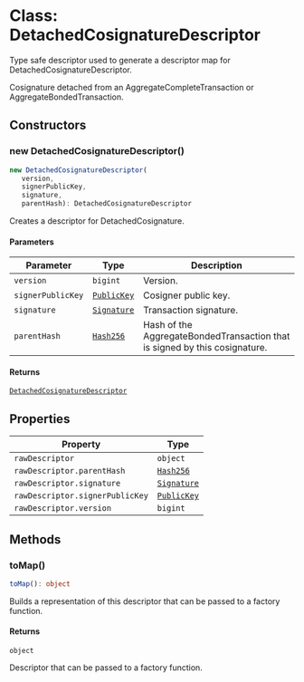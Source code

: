 # Class: DetachedCosignatureDescriptor

Type safe descriptor used to generate a descriptor map for DetachedCosignatureDescriptor.

Cosignature detached from an AggregateCompleteTransaction or AggregateBondedTransaction.

## Constructors

### new DetachedCosignatureDescriptor()

```ts
new DetachedCosignatureDescriptor(
   version, 
   signerPublicKey, 
   signature, 
   parentHash): DetachedCosignatureDescriptor
```

Creates a descriptor for DetachedCosignature.

#### Parameters

| Parameter | Type | Description |
| ------ | ------ | ------ |
| `version` | `bigint` | Version. |
| `signerPublicKey` | [`PublicKey`](../../../../core/classes/PublicKey.md) | Cosigner public key. |
| `signature` | [`Signature`](../../models/classes/Signature.md) | Transaction signature. |
| `parentHash` | [`Hash256`](../../../../core/classes/Hash256.md) | Hash of the AggregateBondedTransaction that is signed by this cosignature. |

#### Returns

[`DetachedCosignatureDescriptor`](DetachedCosignatureDescriptor.md)

## Properties

| Property | Type |
| ------ | ------ |
| <a id="rawdescriptor"></a> `rawDescriptor` | `object` |
| `rawDescriptor.parentHash` | [`Hash256`](../../../../core/classes/Hash256.md) |
| `rawDescriptor.signature` | [`Signature`](../../models/classes/Signature.md) |
| `rawDescriptor.signerPublicKey` | [`PublicKey`](../../../../core/classes/PublicKey.md) |
| `rawDescriptor.version` | `bigint` |

## Methods

### toMap()

```ts
toMap(): object
```

Builds a representation of this descriptor that can be passed to a factory function.

#### Returns

`object`

Descriptor that can be passed to a factory function.
